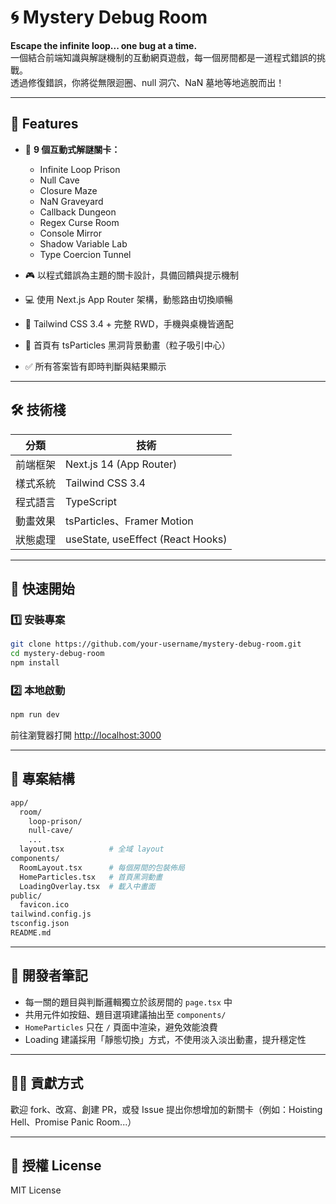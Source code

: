 # 🌀 Mystery Debug Room

**Escape the infinite loop... one bug at a time.**  
一個結合前端知識與解謎機制的互動網頁遊戲，每一個房間都是一道程式錯誤的挑戰。  
透過修復錯誤，你將從無限迴圈、null 洞穴、NaN 墓地等地逃脫而出！

---

## 🌟 Features

- 🧩 **9 個互動式解謎關卡：**
  - Infinite Loop Prison
  - Null Cave
  - Closure Maze
  - NaN Graveyard
  - Callback Dungeon
  - Regex Curse Room
  - Console Mirror
  - Shadow Variable Lab
  - Type Coercion Tunnel

- 🎮 以程式錯誤為主題的關卡設計，具備回饋與提示機制
- 💻 使用 Next.js App Router 架構，動態路由切換順暢
- 🎨 Tailwind CSS 3.4 + 完整 RWD，手機與桌機皆適配
- 🌌 首頁有 tsParticles 黑洞背景動畫（粒子吸引中心）
- ✅ 所有答案皆有即時判斷與結果顯示

---

## 🛠 技術棧

| 分類 | 技術 |
|------|------|
| 前端框架 | Next.js 14 (App Router) |
| 樣式系統 | Tailwind CSS 3.4 |
| 程式語言 | TypeScript |
| 動畫效果 | tsParticles、Framer Motion |
| 狀態處理 | useState, useEffect (React Hooks) |

---

## 🚀 快速開始

### 1️⃣ 安裝專案

```bash
git clone https://github.com/your-username/mystery-debug-room.git
cd mystery-debug-room
npm install
```

### 2️⃣ 本地啟動

```bash
npm run dev
```

前往瀏覽器打開 [http://localhost:3000](http://localhost:3000)

---

## 📁 專案結構

```bash
app/
  room/
    loop-prison/
    null-cave/
    ...
  layout.tsx          # 全域 layout
components/
  RoomLayout.tsx      # 每個房間的包裝佈局
  HomeParticles.tsx   # 首頁黑洞動畫
  LoadingOverlay.tsx  # 載入中畫面
public/
  favicon.ico
tailwind.config.js
tsconfig.json
README.md
```

---

## 🧪 開發者筆記

- 每一關的題目與判斷邏輯獨立於該房間的 `page.tsx` 中
- 共用元件如按鈕、題目選項建議抽出至 `components/`
- `HomeParticles` 只在 `/` 頁面中渲染，避免效能浪費
- Loading 建議採用「靜態切換」方式，不使用淡入淡出動畫，提升穩定性

---

## 🧑‍💻 貢獻方式

歡迎 fork、改寫、創建 PR，或發 Issue 提出你想增加的新關卡（例如：Hoisting Hell、Promise Panic Room...）

---


## 📄 授權 License

MIT License 